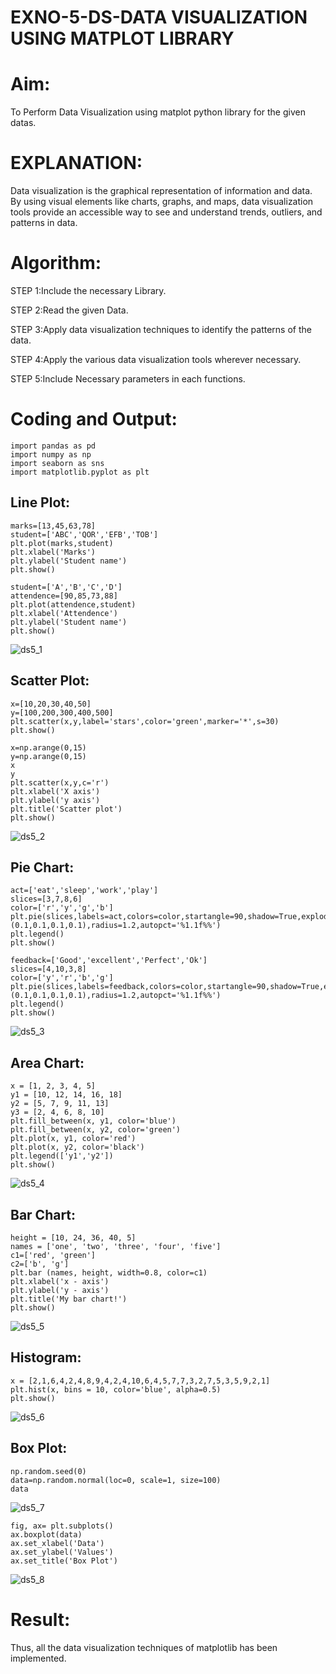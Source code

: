 # EXNO-5-DS-DATA VISUALIZATION USING MATPLOT LIBRARY

# Aim:

To Perform Data Visualization using matplot python library for the given datas.

# EXPLANATION:

Data visualization is the graphical representation of information and data. By using visual elements like charts, graphs, and maps, data visualization tools provide an accessible way to see and understand trends, outliers, and patterns in data.

# Algorithm:

STEP 1:Include the necessary Library.

STEP 2:Read the given Data.

STEP 3:Apply data visualization techniques to identify the patterns of the data.

STEP 4:Apply the various data visualization tools wherever necessary.

STEP 5:Include Necessary parameters in each functions.

# Coding and Output:

```
import pandas as pd
import numpy as np
import seaborn as sns
import matplotlib.pyplot as plt
```

## Line Plot:

```
marks=[13,45,63,78]
student=['ABC','QOR','EFB','TOB']
plt.plot(marks,student)
plt.xlabel('Marks')
plt.ylabel('Student name')
plt.show()

student=['A','B','C','D']
attendence=[90,85,73,88]
plt.plot(attendence,student)
plt.xlabel('Attendence')
plt.ylabel('Student name')
plt.show()
```

![ds5_1](https://github.com/Skanthasishanth/EXNO-5-DS/assets/118298456/d99322f9-8c90-48cd-b944-fed7cc503d15)


## Scatter Plot:

```
x=[10,20,30,40,50]
y=[100,200,300,400,500]
plt.scatter(x,y,label='stars',color='green',marker='*',s=30)
plt.show()

x=np.arange(0,15)
y=np.arange(0,15)
x
y
plt.scatter(x,y,c='r')
plt.xlabel('X axis')
plt.ylabel('y axis')
plt.title('Scatter plot')
plt.show()
```

![ds5_2](https://github.com/Skanthasishanth/EXNO-5-DS/assets/118298456/4b865cd5-c14c-4797-accd-7ea83cf97c3d)


## Pie Chart:

```
act=['eat','sleep','work','play']
slices=[3,7,8,6]
color=['r','y','g','b']
plt.pie(slices,labels=act,colors=color,startangle=90,shadow=True,explode=(0.1,0.1,0.1,0.1),radius=1.2,autopct='%1.1f%%')
plt.legend()
plt.show()

feedback=['Good','excellent','Perfect','Ok']
slices=[4,10,3,8]
color=['y','r','b','g']
plt.pie(slices,labels=feedback,colors=color,startangle=90,shadow=True,explode=(0.1,0.1,0.1,0.1),radius=1.2,autopct='%1.1f%%')
plt.legend()
plt.show()
```

![ds5_3](https://github.com/Skanthasishanth/EXNO-5-DS/assets/118298456/3ebbaf29-919e-4b85-a311-35a5b7354080)


## Area Chart:

```
x = [1, 2, 3, 4, 5]
y1 = [10, 12, 14, 16, 18]
y2 = [5, 7, 9, 11, 13]
y3 = [2, 4, 6, 8, 10]
plt.fill_between(x, y1, color='blue')
plt.fill_between(x, y2, color='green')
plt.plot(x, y1, color='red')
plt.plot(x, y2, color='black')
plt.legend(['y1','y2'])
plt.show()
```

![ds5_4](https://github.com/Skanthasishanth/EXNO-5-DS/assets/118298456/3cd03d91-2ad2-41b5-ad8c-85919622c590)


## Bar Chart:

```
height = [10, 24, 36, 40, 5]
names = ['one', 'two', 'three', 'four', 'five']
c1=['red', 'green'] 
c2=['b', 'g']
plt.bar (names, height, width=0.8, color=c1)
plt.xlabel('x - axis')
plt.ylabel('y - axis')
plt.title('My bar chart!')
plt.show()
```

![ds5_5](https://github.com/Skanthasishanth/EXNO-5-DS/assets/118298456/400e82d6-684e-4af3-94cf-aae0b5796361)


## Histogram:

```
x = [2,1,6,4,2,4,8,9,4,2,4,10,6,4,5,7,7,3,2,7,5,3,5,9,2,1]
plt.hist(x, bins = 10, color='blue', alpha=0.5)
plt.show()
```

![ds5_6](https://github.com/Skanthasishanth/EXNO-5-DS/assets/118298456/f59587f1-1128-4f0b-b7e9-fefa5ec48de6)


## Box Plot:

```
np.random.seed(0)
data=np.random.normal(loc=0, scale=1, size=100)
data
```

![ds5_7](https://github.com/Skanthasishanth/EXNO-5-DS/assets/118298456/1f44ebb0-8622-4fde-b2fe-ebfefc2edede)


```
fig, ax= plt.subplots()
ax.boxplot(data)
ax.set_xlabel('Data')
ax.set_ylabel('Values')
ax.set_title('Box Plot')
```

![ds5_8](https://github.com/Skanthasishanth/EXNO-5-DS/assets/118298456/5e0ad61c-77cc-4a96-949f-1051b0aad855)


# Result:

Thus, all the data visualization techniques of matplotlib has been implemented.
